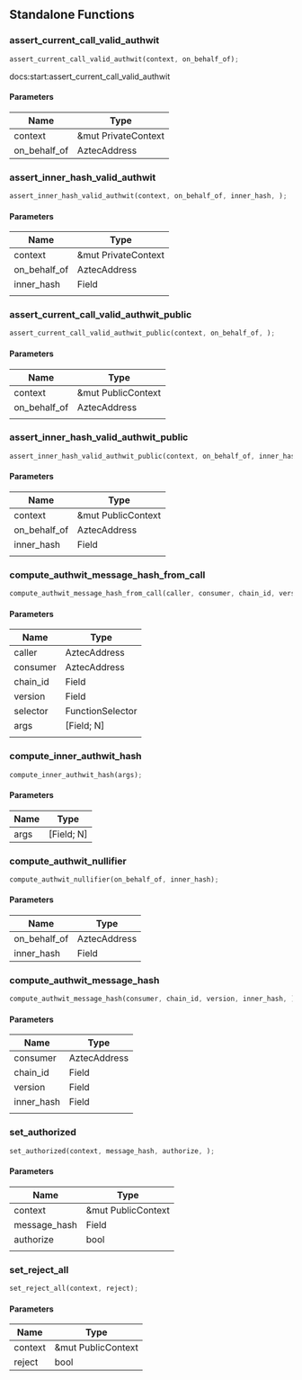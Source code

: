 ## Standalone Functions

### assert_current_call_valid_authwit

```rust
assert_current_call_valid_authwit(context, on_behalf_of);
```

docs:start:assert_current_call_valid_authwit

#### Parameters
| Name | Type |
| --- | --- |
| context | &mut PrivateContext |
| on_behalf_of | AztecAddress |

### assert_inner_hash_valid_authwit

```rust
assert_inner_hash_valid_authwit(context, on_behalf_of, inner_hash, );
```

#### Parameters
| Name | Type |
| --- | --- |
| context | &mut PrivateContext |
| on_behalf_of | AztecAddress |
| inner_hash | Field |
|  |  |

### assert_current_call_valid_authwit_public

```rust
assert_current_call_valid_authwit_public(context, on_behalf_of, );
```

#### Parameters
| Name | Type |
| --- | --- |
| context | &mut PublicContext |
| on_behalf_of | AztecAddress |
|  |  |

### assert_inner_hash_valid_authwit_public

```rust
assert_inner_hash_valid_authwit_public(context, on_behalf_of, inner_hash, );
```

#### Parameters
| Name | Type |
| --- | --- |
| context | &mut PublicContext |
| on_behalf_of | AztecAddress |
| inner_hash | Field |
|  |  |

### compute_authwit_message_hash_from_call

```rust
compute_authwit_message_hash_from_call(caller, consumer, chain_id, version, selector, args, );
```

#### Parameters
| Name | Type |
| --- | --- |
| caller | AztecAddress |
| consumer | AztecAddress |
| chain_id | Field |
| version | Field |
| selector | FunctionSelector |
| args | [Field; N] |
|  |  |

### compute_inner_authwit_hash

```rust
compute_inner_authwit_hash(args);
```

#### Parameters
| Name | Type |
| --- | --- |
| args | [Field; N] |

### compute_authwit_nullifier

```rust
compute_authwit_nullifier(on_behalf_of, inner_hash);
```

#### Parameters
| Name | Type |
| --- | --- |
| on_behalf_of | AztecAddress |
| inner_hash | Field |

### compute_authwit_message_hash

```rust
compute_authwit_message_hash(consumer, chain_id, version, inner_hash, );
```

#### Parameters
| Name | Type |
| --- | --- |
| consumer | AztecAddress |
| chain_id | Field |
| version | Field |
| inner_hash | Field |
|  |  |

### set_authorized

```rust
set_authorized(context, message_hash, authorize, );
```

#### Parameters
| Name | Type |
| --- | --- |
| context | &mut PublicContext |
| message_hash | Field |
| authorize | bool |
|  |  |

### set_reject_all

```rust
set_reject_all(context, reject);
```

#### Parameters
| Name | Type |
| --- | --- |
| context | &mut PublicContext |
| reject | bool |

